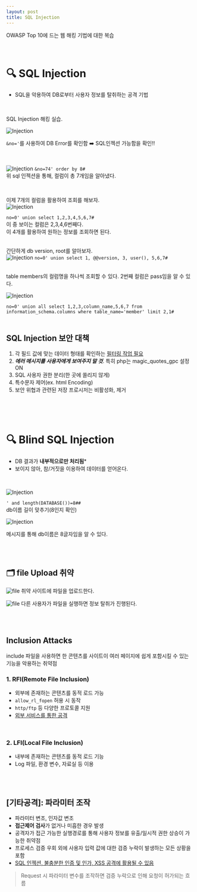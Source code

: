 ```yaml
---
layout: post
title: SQL Injection
---
```


OWASP Top 10에 드는 웹 해킹 기법에 대한 복습
<br><br><br>

# 🔍 SQL Injection
- SQL을 악용하여 DB로부터 사용자 정보를 탈취하는 공격 기법

<br>

SQL Injection 해킹 실습.

![Injection](/images/post-img/web해킹/1.png)

`&no='`를 사용하여 DB Error를 확인함 ➡️ SQL인젝션 가능함을 확인!!

<br>

![Injection](/images/post-img/web해킹/2.png)
`&no=74' order by 8#` <br>
위 sql 인젝션을 통해, 컬럼이 총 7개임을 알아냈다.

<br>

이제 7개의 컬럼을 활용하여 조회를 해보자.<br>
![Injection](/images/post-img/web해킹/3.png)

`no=0' union select 1,2,3,4,5,6,7#` <br>
이 중 보이는 컬럼은 2,3,4,6번째다.<br>
이 4개를 활용하여 원하는 정보를 조회하면 된다.<br>
<br>

간단하게 db version, root를 알아보자.<br>
![Injection](/images/post-img/web해킹/4.png)
`no=0' union select 1, @@version, 3, user(), 5,6,7#` 

<br>
table members의 컬럼명을 하나씩 조회할 수 있다. 2번째 컬럼은 pass임을 알 수 있다. 

![Injection](/images/post-img/web해킹/5.png)

`no=0' union all select 1,2,3,column_name,5,6,7 from information_schema.columns where table_name='member' limit 2,1#`<br>
<br>

## SQL Injection 보안 대책
1. 각 필드 값에 맞는 데이터 형태를 확인하는 <u>필터링 작업 필요</u>
2. ***에러 메시지를 사용자에게 보여주지 말 것***. 특히 php는 magic_quotes_gpc 설정 ON
3. SQL 사용자 권한 분리(한 곳에 쏠리지 않게)
4. 특수문자 제어(ex. html Encoding)
5. 보안 위협과 관련된 저장 프로시저는 비활성화, 제거

<br><br><br>

# 🔍 Blind SQL Injection
- DB 결과가 **내부적으로만 처리됨***
- 보이지 않아, 참/거짓을 이용하여 데이터를 얻어온다.

<br>

![Injection](/images/post-img/web해킹/6.png)

`' and length(DATABASE())=8##` <br>
db이름 길이 맞추기(8인지 확인)<br>

![Injection](/images/post-img/web해킹/7.png)

메시지를 통해 db이름은 8글자임을 알 수 있다. 

<br><br>

## 🗂️ file Upload 취약
![file](/images/post-img/web해킹/file1.png)
취약 사이트에 파일을 업로드한다.
<br>

![file](/images/post-img/web해킹/file2.png)
다른 사용자가 파일을 실행하면 정보 탈취가 진행된다.
<br>

<br><br>

## Inclusion Attacks
include 파일을 사용하면 한 콘텐츠를 사이트이 여러 페이지에 쉽게 포함시킬 수 있는 기능을 악용하는 취약점
<br>

### 1. RFI(Remote File Inclusion)
- 외부에 존재하는 콘텐츠를 동적 로드 가능
- `allow_rl_fopen` 허용 시 동작
- `http/ftp` 등 다양한 프로토콜 지원
- <u>외부 서비스를 통한 공격</u>
<br>

### 2. LFI(Local File Inclusion)
- 내부에 존재하는 콘텐츠를 동적 로드 기능
- Log 파일, 환경 변수, 자료실 등 이용

<br><br>

## [기타공격]: 파라미터 조작
- 파라미터 변조, 인자값 변조
- **접근제어 검사**가 없거나 미흡한 경우 발생
- 공격자가 접근 가능한 실행경로를 통해 사용자 정보를 유출/일시적 권한 상승이 가능한 취약점
- 프로세스 검증 우회 외에 사용자 입력 값에 대한 검증 누락이 발생하는 모든 상황을 포함
- <u>SQL 인젝션, 불충분한 인증 및 인가, XSS 공격에 활용될 수 있음</u>

> Request 시 파라미터 변수를 조작하면 검증 누락으로 인해 요청이 허가되는 흐름

